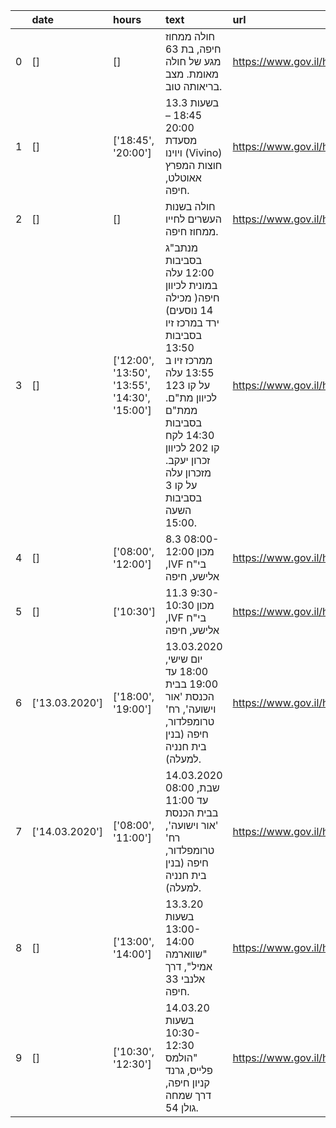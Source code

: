 |    | date           | hours                                         | text                                                                                                                                                                                                                            | url                                                                                                               |
|---:|:---------------|:----------------------------------------------|:--------------------------------------------------------------------------------------------------------------------------------------------------------------------------------------------------------------------------------|:------------------------------------------------------------------------------------------------------------------|
|  0 | []             | []                                            | חולה ממחוז חיפה, בת 63 מגע של חולה מאומת. מצב בריאותה טוב.                                                                                                                                                                      | <a href=https://www.gov.il/he/departments/news/19032020_02>https://www.gov.il/he/departments/news/19032020_02</a> |
|  1 | []             | ['18:45', '20:00']                            | 13.3 בשעות 18:45 – 20:00 מסעדת ויוינו (Vivino) חוצות המפרץ אאוטלט, חיפה.                                                                                                                                                        | <a href=https://www.gov.il/he/departments/news/19032020_03>https://www.gov.il/he/departments/news/19032020_03</a> |
|  2 | []             | []                                            | חולה בשנות העשרים לחייו ממחוז חיפה.                                                                                                                                                                                             | <a href=https://www.gov.il/he/departments/news/19032020_04>https://www.gov.il/he/departments/news/19032020_04</a> |
|  3 | []             | ['12:00', '13:50', '13:55', '14:30', '15:00'] | מנתב"ג בסביבות 12:00 עלה במונית לכיוון חיפה( מכילה 14 נוסעים) ירד במרכז זיו בסביבות 13:50 ממרכז זיו ב 13:55 עלה על קו 123 לכיוון מת"ם. ממת"ם בסביבות 14:30 לקח קו 202 לכיוון זכרון יעקב. מזכרון עלה על קו 3 בסביבות השעה 15:00. | <a href=https://www.gov.il/he/departments/news/19032020_04>https://www.gov.il/he/departments/news/19032020_04</a> |
|  4 | []             | ['08:00', '12:00']                            | 8.3 08:00-12:00 מכון ,IVF בי"ח אלישע, חיפה                                                                                                                                                                                      | <a href=https://www.gov.il/he/departments/news/19032020_05>https://www.gov.il/he/departments/news/19032020_05</a> |
|  5 | []             | ['10:30']                                     | 11.3 9:30-10:30 מכון ,IVF בי"ח אלישע, חיפה                                                                                                                                                                                      | <a href=https://www.gov.il/he/departments/news/19032020_05>https://www.gov.il/he/departments/news/19032020_05</a> |
|  6 | ['13.03.2020'] | ['18:00', '19:00']                            | 13.03.2020 יום שישי, 18:00 עד 19:00 בבית הכנסת 'אור וישועה', רח' טרומפלדור, חיפה (בנין בית חנניה למעלה).                                                                                                                        | <a href=https://www.gov.il/he/departments/news/20032020_04>https://www.gov.il/he/departments/news/20032020_04</a> |
|  7 | ['14.03.2020'] | ['08:00', '11:00']                            | 14.03.2020 שבת, 08:00 עד 11:00 בבית הכנסת 'אור וישועה', רח' טרומפלדור, חיפה (בנין בית חנניה למעלה).                                                                                                                             | <a href=https://www.gov.il/he/departments/news/20032020_04>https://www.gov.il/he/departments/news/20032020_04</a> |
|  8 | []             | ['13:00', '14:00']                            | 13.3.20 בשעות 13:00-14:00 "שווארמה אמיל", דרך אלנבי 33 חיפה.                                                                                                                                                                    | <a href=https://www.gov.il/he/departments/news/20032020_06>https://www.gov.il/he/departments/news/20032020_06</a> |
|  9 | []             | ['10:30', '12:30']                            | 14.03.20 בשעות 10:30-12:30 "הולמס פלייס, גרנד קניון חיפה, דרך שמחה גולן 54.                                                                                                                                                     | <a href=https://www.gov.il/he/departments/news/20032020_06>https://www.gov.il/he/departments/news/20032020_06</a> |
